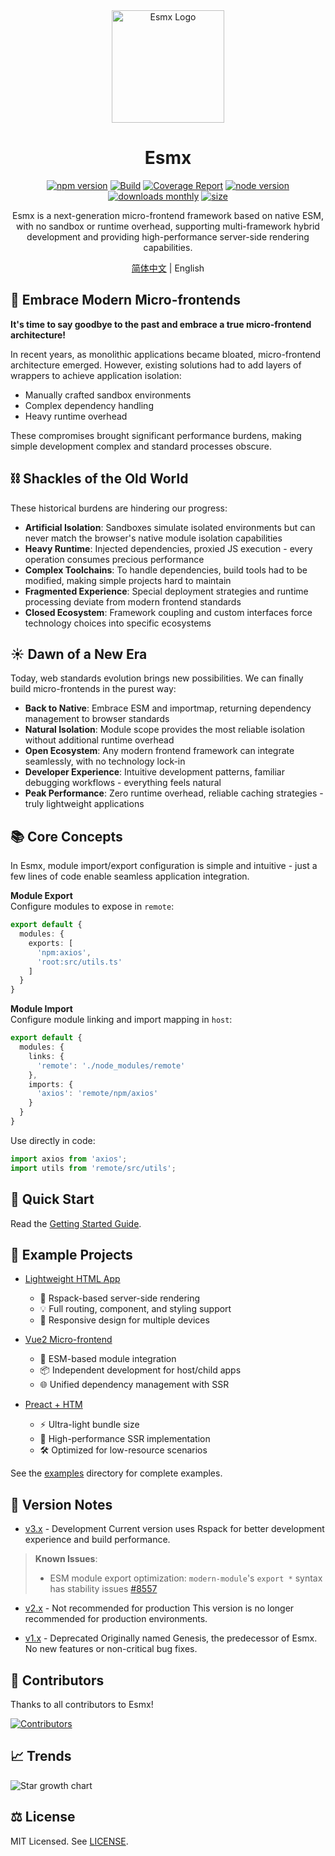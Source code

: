 <div align="center">
  <img src="https://www.esmnext.com/logo.svg?t=2025" width="180" alt="Esmx Logo" />
  <h1>Esmx</h1>
  
  <div>
    <a href="https://www.npmjs.com/package/@esmx/core"><img src="https://img.shields.io/npm/v/@esmx/core.svg" alt="npm version" /></a>
    <a href="https://github.com/esmnext/esmx/actions/workflows/build.yml"><img src="https://github.com/esmnext/esmx/actions/workflows/build.yml/badge.svg" alt="Build" /></a>
    <a href="https://www.esmnext.com/coverage/"><img src="https://img.shields.io/badge/coverage-live%20report-brightgreen" alt="Coverage Report" /></a>
    <a href="https://nodejs.org/"><img src="https://img.shields.io/node/v/@esmx/core.svg" alt="node version" /></a>
    <a href="https://www.npmjs.com/package/@esmx/core"><img src="https://img.shields.io/npm/dm/@esmx/core.svg" alt="downloads monthly" /></a>
    <a href="https://bundlephobia.com/package/@esmx/core"><img src="https://img.shields.io/bundlephobia/minzip/@esmx/core" alt="size" /></a>
  </div>
  
  <p>Esmx is a next-generation micro-frontend framework based on native ESM, with no sandbox or runtime overhead, supporting multi-framework hybrid development and providing high-performance server-side rendering capabilities.</p>
  
  <p>
    <a href="./README.md">简体中文</a> | English
  </p>
</div>


## 💫 Embrace Modern Micro-frontends

**It's time to say goodbye to the past and embrace a true micro-frontend architecture!**

In recent years, as monolithic applications became bloated, micro-frontend architecture emerged. However, existing solutions had to add layers of wrappers to achieve application isolation:

- Manually crafted sandbox environments
- Complex dependency handling
- Heavy runtime overhead

These compromises brought significant performance burdens, making simple development complex and standard processes obscure.

## ⛓️ Shackles of the Old World

These historical burdens are hindering our progress:

- **Artificial Isolation**: Sandboxes simulate isolated environments but can never match the browser's native module isolation capabilities
- **Heavy Runtime**: Injected dependencies, proxied JS execution - every operation consumes precious performance
- **Complex Toolchains**: To handle dependencies, build tools had to be modified, making simple projects hard to maintain
- **Fragmented Experience**: Special deployment strategies and runtime processing deviate from modern frontend standards
- **Closed Ecosystem**: Framework coupling and custom interfaces force technology choices into specific ecosystems

## ☀️ Dawn of a New Era

Today, web standards evolution brings new possibilities. We can finally build micro-frontends in the purest way:

- **Back to Native**: Embrace ESM and importmap, returning dependency management to browser standards
- **Natural Isolation**: Module scope provides the most reliable isolation without additional runtime overhead
- **Open Ecosystem**: Any modern frontend framework can integrate seamlessly, with no technology lock-in
- **Developer Experience**: Intuitive development patterns, familiar debugging workflows - everything feels natural
- **Peak Performance**: Zero runtime overhead, reliable caching strategies - truly lightweight applications

## 📚 Core Concepts

In Esmx, module import/export configuration is simple and intuitive - just a few lines of code enable seamless application integration.

**Module Export**    
Configure modules to expose in `remote`:

```ts
export default {
  modules: {
    exports: [
      'npm:axios',
      'root:src/utils.ts'
    ]
  }
}
```

**Module Import**    
Configure module linking and import mapping in `host`:

```ts
export default {
  modules: {
    links: {
      'remote': './node_modules/remote'
    },
    imports: {
      'axios': 'remote/npm/axios'
    }
  }
}
```

Use directly in code:

```ts
import axios from 'axios';
import utils from 'remote/src/utils';
```

## 🚀 Quick Start
Read the [Getting Started Guide](https://www.esmnext.com/guide/start/getting-started.html).

## 🔧 Example Projects

- [Lightweight HTML App](https://www.esmnext.com/ssr-html/)
  - 🚀 Rspack-based server-side rendering
  - 💡 Full routing, component, and styling support
  - 📱 Responsive design for multiple devices

- [Vue2 Micro-frontend](https://www.esmnext.com/ssr-vue2-host/)
  - 🔗 ESM-based module integration
  - 📦 Independent development for host/child apps
  - 🌐 Unified dependency management with SSR

- [Preact + HTM](https://www.esmnext.com/ssr-preact-htm/)
  - ⚡️ Ultra-light bundle size
  - 🎯 High-performance SSR implementation
  - 🛠 Optimized for low-resource scenarios

See the [examples](https://github.com/esmnext/esmx/tree/master/examples) directory for complete examples.

## 📜 Version Notes

- [v3.x](https://www.esmnext.com) - Development
Current version uses Rspack for better development experience and build performance.

> **Known Issues**:
> - ESM module export optimization: `modern-module`'s `export *` syntax has stability issues [#8557](https://github.com/web-infra-dev/rspack/issues/8557)

- [v2.x](https://github.com/esmnext/esmx/blob/v2/docs/zh-CN/README.md) - Not recommended for production
This version is no longer recommended for production environments.

- [v1.x](https://fmfe.github.io/genesis-docs/guide/) - Deprecated
Originally named Genesis, the predecessor of Esmx. No new features or non-critical bug fixes.

## 👥 Contributors

Thanks to all contributors to Esmx!

[![Contributors](https://contrib.rocks/image?repo=esmnext/esmx)](https://github.com/esmnext/esmx/graphs/contributors)

## 📈 Trends
![Star growth chart](https://starchart.cc/esmnext/esmx.svg)

## ⚖️ License

MIT Licensed. See [LICENSE](./LICENSE).